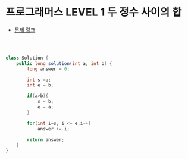 # 프로그래머스 LEVEL 1 두 정수 사이의 합

- [문제 링크](https://programmers.co.kr/learn/courses/30/lessons/12912?language=java)

</br>

```java

class Solution {
    public long solution(int a, int b) {
        long answer = 0;

        int s =a;
        int e = b;

        if(a>b){
            s = b;
            e = a;
        }

        for(int i=s; i <= e;i++)
            answer += i;

        return answer;
    }
}

```
